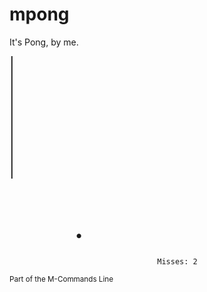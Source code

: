 # mpong

It's Pong, by me.

                                                                           
```                                                                          
┃                                                                         ┃
┃                                                                         ┃
┃                                                                         ┃
┃                                                                         ┃
┃                                                                         ┃
┃                                                                         ┃
┃                                                                         ┃
                                                                           
                                                                           
                                                                           
                                                                           
                                                                           
                                                                           
               ●                                                           
                                                                           
                                                                           
                                 Misses: 2 
```

<sub>Part of the M-Commands Line<sub>
